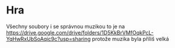 # Hra

Všechny soubory i se správnou muzikou to je na https://drive.google.com/drive/folders/1D5KkBrVMfOqkPcL-YqHwRxUbSoAqic9c?usp=sharing protože muzika byla příliš velká

